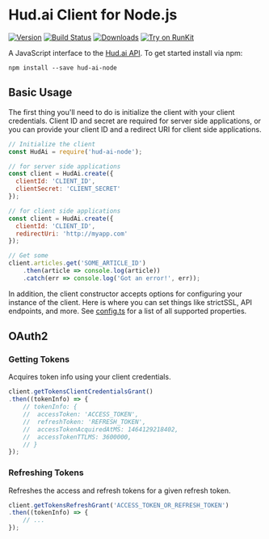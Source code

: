 Hud.ai Client for Node.js
===================

[![Version](https://img.shields.io/npm/v/hud-ai-node.svg)](https://www.npmjs.org/package/hud-ai-node)
[![Build Status](https://travis-ci.org/FoundryAI/hud-ai-node.svg?branch=master)](https://travis-ci.org/FoundryAI/hud-ai-node)
[![Downloads](https://img.shields.io/npm/dm/hud-ai-node.svg)](https://www.npmjs.com/package/hud-ai-node)
[![Try on RunKit](https://badge.runkitcdn.com/hud-ai-node.svg)](https://runkit.com/npm/hud-ai-node)

A JavaScript interface to the [Hud.ai API](https://docs.hud.ai). To get started install via npm:

```
npm install --save hud-ai-node
```

Basic Usage
-----------

The first thing you'll need to do is initialize the client with your client credentials. Client ID and secret are required for server side applications, or you can provide your client ID and a redirect URI for client side applications.
```js
// Initialize the client
const HudAi = require('hud-ai-node');

// for server side applications
const client = HudAi.create({
  clientId: 'CLIENT_ID',
  clientSecret: 'CLIENT_SECRET'
});

// for client side applications
const client = HudAi.create({
  clientId: 'CLIENT_ID',
  redirectUri: 'http://myapp.com'
});

// Get some
client.articles.get('SOME_ARTICLE_ID')
	.then(article => console.log(article))
	.catch(err => console.log('Got an error!', err));
```

In addition, the client constructor accepts options for configuring your instance of the client. Here is where you can set things like strictSSL, API endpoints, and more. See [config.ts](https://github.com/FoundryAI/hud-ai-node/blob/master/lib/util/ClientConfigFactory.ts#L16) for a list of all supported properties.

OAuth2
------

### Getting Tokens

Acquires token info using your client credentials.

```js
client.getTokensClientCredentialsGrant()
.then((tokenInfo) => {
	// tokenInfo: {
	//  accessToken: 'ACCESS_TOKEN',
	//  refreshToken: 'REFRESH_TOKEN',
	//  accessTokenAcquiredAtMS: 1464129218402,
	//  accessTokenTTLMS: 3600000,
	// }
});
```

### Refreshing Tokens

Refreshes the access and refresh tokens for a given refresh token.

```js
client.getTokensRefreshGrant('ACCESS_TOKEN_OR_REFRESH_TOKEN')
.then((tokenInfo) => {  
	// ...
});
```